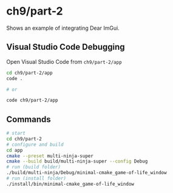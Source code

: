 # ch9/part-2

Shows an example of integrating Dear ImGui.

## Visual Studio Code Debugging

Open Visual Studio Code from `ch9/part-2/app`

```bash
cd ch9/part-2/app
code .

# or

code ch9/part-2/app
```

## Commands

```bash
# start
cd ch9/part-2
# configure and build
cd app
cmake --preset multi-ninja-super
cmake --build build/multi-ninja-super --config Debug
# run (build folder)
./build/multi-ninja/Debug/minimal-cmake_game-of-life_window
# run (install folder)
./install/bin/minimal-cmake_game-of-life_window
```
